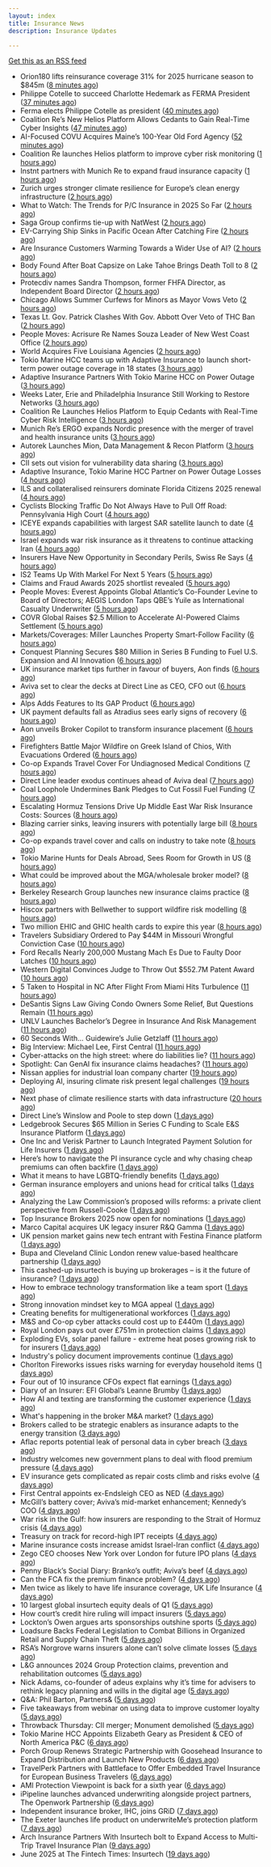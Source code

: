 ```yaml
---
layout: index
title: Insurance News
description: Insurance Updates

---
```


[Get this as an RSS feed](/insurance.rss)

<!-- news_marker starts -->
- Orion180 lifts reinsurance coverage 31% for 2025 hurricane season to $845m ([8 minutes ago](https://www.reinsurancene.ws/orion180-lifts-reinsurance-coverage-31-for-2025-hurricane-season-to-845m/))
- Philippe Cotelle to succeed Charlotte Hedemark as FERMA President ([37 minutes ago](https://www.reinsurancene.ws/philippe-cotelle-to-succeed-charlotte-hedemark-as-ferma-president/))
- Ferma elects Philippe Cotelle as president ([40 minutes ago](https://www.postonline.co.uk/risk-management/7957992/ferma-elects-philippe-cotelle-as-president))
- Coalition Re’s New Helios Platform Allows Cedants to Gain Real-Time Cyber Insights ([47 minutes ago](https://www.insurancejournal.com/news/national/2025/06/24/828970.htm))
- AI-Focused COVU Acquires Maine’s 100-Year Old Ford Agency ([52 minutes ago](https://www.insurancejournal.com/news/east/2025/06/24/828968.htm))
- Coalition Re launches Helios platform to improve cyber risk monitoring ([1 hours ago](https://www.reinsurancene.ws/coalition-re-launches-helios-platform-to-improve-cyber-risk-monitoring/))
- Instnt partners with Munich Re to expand fraud insurance capacity ([1 hours ago](https://www.reinsurancene.ws/instnt-partners-with-munich-re-to-expand-fraud-insurance-capacity/))
- Zurich urges stronger climate resilience for Europe’s clean energy infrastructure ([2 hours ago](https://www.reinsurancene.ws/zurich-urges-stronger-climate-resilience-for-europes-clean-energy-infrastructure/))
- What to Watch: The Trends for P/C Insurance in 2025 So Far ([2 hours ago](https://www.insurancejournal.com/news/national/2025/06/24/828952.htm))
- Saga Group confirms tie-up with NatWest ([2 hours ago](https://www.insurancebusinessmag.com/uk/news/breaking-news/saga-group-confirms-tieup-with-natwest-540271.aspx))
- EV-Carrying Ship Sinks in Pacific Ocean After Catching Fire ([2 hours ago](https://www.insurancejournal.com/news/international/2025/06/24/828902.htm))
- Are Insurance Customers Warming Towards a Wider Use of AI? ([2 hours ago](https://insurance-edge.net/2025/06/24/are-insurance-customers-warming-towards-a-wider-use-of-ai/))
- Body Found After Boat Capsize on Lake Tahoe Brings Death Toll to 8 ([2 hours ago](https://www.insurancejournal.com/news/west/2025/06/24/828938.htm))
- Protecdiv names Sandra Thompson, former FHFA Director, as Independent Board Director ([2 hours ago](https://www.reinsurancene.ws/protecdiv-names-sandra-thompson-former-fhfa-director-as-independent-board-director/))
- Chicago Allows Summer Curfews for Minors as Mayor Vows Veto ([2 hours ago](https://www.insurancejournal.com/news/midwest/2025/06/24/828934.htm))
- Texas Lt. Gov. Patrick Clashes With Gov. Abbott Over Veto of THC Ban ([2 hours ago](https://www.insurancejournal.com/news/southcentral/2025/06/24/828927.htm))
- People Moves: Acrisure Re Names Souza Leader of New West Coast Office ([2 hours ago](https://www.insurancejournal.com/news/west/2025/06/24/828806.htm))
- World Acquires Five Louisiana Agencies ([2 hours ago](https://www.insurancejournal.com/news/southcentral/2025/06/24/828923.htm))
- Tokio Marine HCC teams up with Adaptive Insurance to launch short-term power outage coverage in 18 states ([3 hours ago](https://www.reinsurancene.ws/tokio-marine-hcc-teams-up-with-adaptive-insurance-to-launch-short-term-power-outage-coverage-in-18-states/))
- Adaptive Insurance Partners With Tokio Marine HCC on Power Outage ([3 hours ago](https://insurance-edge.net/2025/06/24/adaptive-insurance-partners-with-tokio-marine-hcc-on-power-outage/))
- Weeks Later, Erie and Philadelphia Insurance Still Working to Restore Networks ([3 hours ago](https://www.insurancejournal.com/news/east/2025/06/24/828919.htm))
- Coalition Re Launches Helios Platform to Equip Cedants with Real-Time Cyber Risk Intelligence ([3 hours ago](https://www.insurtechinsights.com/coalition-re-launches-helios-platform-to-equip-cedants-with-real-time-cyber-risk-intelligence/))
- Munich Re’s ERGO expands Nordic presence with the merger of travel and health insurance units ([3 hours ago](https://www.reinsurancene.ws/munich-res-ergo-expands-nordic-presence-with-the-merger-of-travel-and-health-insurance-units/))
- Autorek Launches Mion, Data Management & Recon Platform ([3 hours ago](https://insurance-edge.net/2025/06/24/autorek-launches-mion-data-management-recon-platform/))
- CII sets out vision for vulnerability data sharing ([3 hours ago](https://ifamagazine.com/cii-sets-out-vision-for-vulnerability-data-sharing/))
- Adaptive Insurance, Tokio Marine HCC Partner on Power Outage Losses ([4 hours ago](https://www.insurancejournal.com/news/national/2025/06/24/828825.htm))
- ILS and collateralised reinsurers dominate Florida Citizens 2025 renewal ([4 hours ago](https://www.reinsurancene.ws/ils-and-collateralised-reinsurers-dominate-florida-citizens-2025-renewal/))
- Cyclists Blocking Traffic Do Not Always Have to Pull Off Road: Pennsylvania High Court ([4 hours ago](https://www.insurancejournal.com/news/east/2025/06/24/828904.htm))
- ICEYE expands capabilities with largest SAR satellite launch to date ([4 hours ago](https://www.reinsurancene.ws/iceye-expands-capabilities-with-largest-sar-satellite-launch-to-date/))
- Israel expands war risk insurance as it threatens to continue attacking Iran ([4 hours ago](https://www.insurancebusinessmag.com/uk/news/breaking-news/israel-expands-war-risk-insurance-as-it-threatens-to-continue-attacking-iran-540229.aspx))
- Insurers Have New Opportunity in Secondary Perils, Swiss Re Says ([4 hours ago](https://www.insurancejournal.com/news/international/2025/06/24/828898.htm))
- IS2 Teams Up With Markel For Next 5 Years ([5 hours ago](https://insurance-edge.net/2025/06/24/is2-teams-up-with-markel-for-next-5-years/))
- Claims and Fraud Awards 2025 shortlist revealed ([5 hours ago](https://www.postonline.co.uk/claims/7957977/claims-and-fraud-awards-2025-shortlist-revealed))
- People Moves: Everest Appoints Global Atlantic’s Co-Founder Levine to Board of Directors; AEGIS London Taps QBE’s Yuile as International Casualty Underwriter ([5 hours ago](https://www.insurancejournal.com/news/international/2025/06/24/828893.htm))
- COVR Global Raises $2.5 Million to Accelerate AI-Powered Claims Settlement ([5 hours ago](https://www.insurtechinsights.com/covr-global-raises-2-5-million-to-accelerate-ai-powered-claims-settlement/))
- Markets/Coverages: Miller Launches Property Smart-Follow Facility ([6 hours ago](https://www.insurancejournal.com/news/international/2025/06/24/828887.htm))
- Conquest Planning Secures $80 Million in Series B Funding to Fuel U.S. Expansion and AI Innovation ([6 hours ago](https://www.insurtechinsights.com/conquest-planning-secures-80-million-in-series-b-funding-to-fuel-u-s-expansion-and-ai-innovation/))
- UK insurance market tips further in favour of buyers, Aon finds ([6 hours ago](https://www.insurancebusinessmag.com/uk/news/breaking-news/uk-insurance-market-tips-further-in-favour-of-buyers-aon-finds-540199.aspx))
- Aviva set to clear the decks at Direct Line as CEO, CFO out ([6 hours ago](https://www.insurancebusinessmag.com/uk/news/breaking-news/aviva-set-to-clear-the-decks-at-direct-line-as-ceo-cfo-out-540198.aspx))
- Alps Adds Features to Its GAP Product ([6 hours ago](https://insurance-edge.net/2025/06/24/alps-adds-features-to-its-gap-product/))
- UK payment defaults fall as Atradius sees early signs of recovery ([6 hours ago](https://www.insurancebusinessmag.com/uk/news/breaking-news/uk-payment-defaults-fall-as-atradius-sees-early-signs-of-recovery-540191.aspx))
- Aon unveils Broker Copilot to transform insurance placement ([6 hours ago](https://www.insurancebusinessmag.com/uk/news/technology/aon-unveils-broker-copilot-to-transform-insurance-placement-540189.aspx))
- Firefighters Battle Major Wildfire on Greek Island of Chios, With Evacuations Ordered ([6 hours ago](https://www.insurancejournal.com/news/international/2025/06/24/828883.htm))
- Co-op Expands Travel Cover For Undiagnosed Medical Conditions ([7 hours ago](https://insurance-edge.net/2025/06/24/co-op-expands-travel-cover-for-undiagnosed-medical-conditions/))
- Direct Line leader exodus continues ahead of Aviva deal ([7 hours ago](https://www.postonline.co.uk/news/7957990/direct-line-leader-exodus-continues-ahead-of-aviva-deal))
- Coal Loophole Undermines Bank Pledges to Cut Fossil Fuel Funding ([7 hours ago](https://www.insurancejournal.com/news/international/2025/06/24/828868.htm))
- Escalating Hormuz Tensions Drive Up Middle East War Risk Insurance Costs: Sources ([8 hours ago](https://www.insurancejournal.com/news/international/2025/06/24/828858.htm))
- Blazing carrier sinks, leaving insurers with potentially large bill ([8 hours ago](https://www.insurancebusinessmag.com/uk/news/breaking-news/blazing-carrier-sinks-leaving-insurers-with-potentially-large-bill-540245.aspx))
- Co-op expands travel cover and calls on industry to take note ([8 hours ago](https://www.postonline.co.uk/personal/7957986/co-op-expands-travel-cover-and-calls-on-industry-to-take-note))
- Tokio Marine Hunts for Deals Abroad, Sees Room for Growth in US ([8 hours ago](https://www.insurancejournal.com/news/international/2025/06/24/828854.htm))
- What could be improved about the MGA/wholesale broker model? ([8 hours ago](https://www.insurancebusinessmag.com/uk/tv/what-could-be-improved-about-the-mgawholesale-broker-model-540171.aspx))
- Berkeley Research Group launches new insurance claims practice ([8 hours ago](https://www.insurancebusinessmag.com/uk/news/breaking-news/berkeley-research-group-launches-new-insurance-claims-practice-540170.aspx))
- Hiscox partners with Bellwether to support wildfire risk modelling ([8 hours ago](https://www.insurancebusinessmag.com/uk/news/catastrophe/hiscox-partners-with-bellwether-to-support-wildfire-risk-modelling-540169.aspx))
- Two million EHIC and GHIC health cards to expire this year ([8 hours ago](https://www.insurancebusinessmag.com/uk/news/travel/two-million-ehic-and-ghic-health-cards-to-expire-this-year-540168.aspx))
- Travelers Subsidiary Ordered to Pay $44M in Missouri Wrongful Conviction Case ([10 hours ago](https://www.insurancejournal.com/news/midwest/2025/06/24/828850.htm))
- Ford Recalls Nearly 200,000 Mustang Mach Es Due to Faulty Door Latches ([10 hours ago](https://www.insurancejournal.com/news/national/2025/06/24/828830.htm))
- Western Digital Convinces Judge to Throw Out $552.7M Patent Award ([10 hours ago](https://www.insurancejournal.com/news/national/2025/06/24/828835.htm))
- 5 Taken to Hospital in NC After Flight From Miami Hits Turbulence ([11 hours ago](https://www.insurancejournal.com/news/southeast/2025/06/24/828846.htm))
- DeSantis Signs Law Giving Condo Owners Some Relief, But Questions Remain ([11 hours ago](https://www.insurancejournal.com/news/southeast/2025/06/24/828842.htm))
- UNLV Launches Bachelor’s Degree in Insurance And Risk Management ([11 hours ago](https://www.insurancejournal.com/news/west/2025/06/24/828810.htm))
- 60 Seconds With... Guidewire’s Julie Getzlaff ([11 hours ago](https://www.postonline.co.uk/technology/7957616/60-seconds-with-guidewire%E2%80%99s-julie-getzlaff))
- Big Interview: Michael Lee, First Central ([11 hours ago](https://www.postonline.co.uk/personal/7957823/big-interview-michael-lee-first-central))
- Cyber-attacks on the high street: where do liabilities lie? ([11 hours ago](https://www.postonline.co.uk/commercial/7957856/cyber-attacks-on-the-high-street-where-do-liabilities-lie))
- Spotlight: Can GenAI fix insurance claims headaches? ([11 hours ago](https://www.postonline.co.uk/market-access/7957902/spotlight-can-genai-fix-insurance-claims-headaches))
- Nissan applies for industrial loan company charter ([19 hours ago](https://www.dig-in.com/news/nissan-applies-for-industrial-loan-company-charter))
- Deploying AI, insuring climate risk present legal challenges ([19 hours ago](https://www.dig-in.com/news/deploying-ai-insuring-climate-risk-present-legal-challenges))
- Next phase of climate resilience starts with data infrastructure ([20 hours ago](https://www.dig-in.com/opinion/climate-resilience-starts-with-data-infrastructure))
- Direct Line’s Winslow and Poole to step down ([1 days ago](https://www.postonline.co.uk/news/7957985/direct-line%E2%80%99s-winslow-and-poole-to-step-down))
- Ledgebrook Secures $65 Million in Series C Funding to Scale E&S Insurance Platform ([1 days ago](https://www.insurtechinsights.com/ledgebrook-secures-65-million-in-series-c-funding-to-scale-es-insurance-platform/))
- One Inc and Verisk Partner to Launch Integrated Payment Solution for Life Insurers ([1 days ago](https://www.insurtechinsights.com/one-inc-and-verisk-partner-to-launch-integrated-payment-solution-for-life-insurers/))
- Here’s how to navigate the PI insurance cycle and why chasing cheap premiums can often backfire ([1 days ago](https://ifamagazine.com/advisers-heres-how-to-navigate-the-pi-insurance-cycle-and-why-chasing-cheap-premiums-can-often-backfire/))
- What it means to have LGBTQ-friendly benefits ([1 days ago](https://www.dig-in.com/news/what-it-means-to-have-lgbtq-friendly-benefits))
- German insurance employers and unions head for critical talks ([1 days ago](https://www.insurancebusinessmag.com/uk/news/breaking-news/german-insurance-employers-and-unions-head-for-critical-talks-540044.aspx))
- Analyzing the Law Commission’s proposed wills reforms: a private client perspective from Russell-Cooke ([1 days ago](https://ifamagazine.com/analyzing-the-law-commissions-proposed-wills-reforms-a-private-client-perspective-from-russell-cooke/))
- Top Insurance Brokers 2025 now open for nominations ([1 days ago](https://www.insurancebusinessmag.com/uk/news/breaking-news/top-insurance-brokers-2025-now-open-for-nominations-540042.aspx))
- Marco Capital acquires UK legacy insurer R&Q Gamma ([1 days ago](https://www.insurancebusinessmag.com/uk/news/breaking-news/marco-capital-acquires-uk-legacy-insurer-randq-gamma-540040.aspx))
- UK pension market gains new tech entrant with Festina Finance platform ([1 days ago](https://www.insurancebusinessmag.com/uk/news/life-insurance/uk-pension-market-gains-new-tech-entrant-with-festina-finance-platform-540039.aspx))
- Bupa and Cleveland Clinic London renew value-based healthcare partnership ([1 days ago](https://www.insurancebusinessmag.com/uk/news/life-insurance/bupa-and-cleveland-clinic-london-renew-valuebased-healthcare-partnership-540038.aspx))
- This cashed-up insurtech is buying up brokerages – is it the future of insurance? ([1 days ago](https://www.insurancebusinessmag.com/uk/news/technology/this-cashedup-insurtech-is-buying-up-brokerages--is-it-the-future-of-insurance-540037.aspx))
- How to embrace technology transformation like a team sport ([1 days ago](https://www.insurtechinsights.com/how-to-embrace-technology-transformation-like-a-team-sport/))
- Strong innovation mindset key to MGA appeal ([1 days ago](https://www.postonline.co.uk/broker/7957981/strong-innovation-mindset-key-to-mga-appeal))
- Creating benefits for multigenerational workforces ([1 days ago](https://www.dig-in.com/advisers/opinion/creating-benefits-for-multigenerational-workforces))
- M&S and Co-op cyber attacks could cost up to £440m ([1 days ago](https://www.postonline.co.uk/commercial/7957982/ms-and-co-op-cyber-attacks-could-cost-up-to-%C2%A3440m))
- Royal London pays out over £751m in protection claims ([1 days ago](https://ifamagazine.com/royal-london-pays-out-over-751m-in-protection-claims/))
- Exploding EVs, solar panel failure - extreme heat poses growing risk to for insurers ([1 days ago](https://www.insurancebusinessmag.com/uk/news/breaking-news/exploding-evs-solar-panel-failure--extreme-heat-poses-growing-risk-to-for-insurers-540015.aspx))
- Industry's policy document improvements continue ([1 days ago](https://www.insurancebusinessmag.com/uk/news/breaking-news/industrys-policy-document-improvements-continue-540014.aspx))
- Chorlton Fireworks issues risks warning for everyday household items ([1 days ago](https://www.insurancebusinessmag.com/uk/news/catastrophe/chorlton-fireworks-issues-risks-warning-for-everyday-household-items-540013.aspx))
- Four out of 10 insurance CFOs expect flat earnings ([1 days ago](https://www.postonline.co.uk/personal/7957743/four-out-of-10-insurance-cfos-expect-flat-earnings))
- Diary of an Insurer: EFI Global’s Leanne Brumby ([1 days ago](https://www.postonline.co.uk/claims/7957491/diary-of-an-insurer-efi-global%E2%80%99s-leanne-brumby))
- How AI and texting are transforming the customer experience ([1 days ago](https://www.dig-in.com/opinion/ai-and-texting-are-transforming-the-customer-experience))
- What's happening in the broker M&A market? ([1 days ago](https://www.dig-in.com/news/whats-happening-in-the-broker-m-a-market))
- Brokers called to be strategic enablers as insurance adapts to the energy transition ([3 days ago](https://www.insurancebusinessmag.com/uk/news/breaking-news/brokers-called-to-be-strategic-enablers-as-insurance-adapts-to-the-energy-transition-539905.aspx))
- Aflac reports potential leak of personal data in cyber breach ([3 days ago](https://www.dig-in.com/articles/aflac-reports-potential-leak-of-personal-data-in-cyber-breach))
- Industry welcomes new government plans to deal with flood premium pressure ([4 days ago](https://www.insurancebusinessmag.com/uk/news/catastrophe/industry-welcomes-new-government-plans-to-deal-with-flood-premium-pressure-539938.aspx))
- EV insurance gets complicated as repair costs climb and risks evolve ([4 days ago](https://www.insurancebusinessmag.com/uk/news/auto-motor/ev-insurance-gets-complicated-as-repair-costs-climb-and-risks-evolve-539915.aspx))
- First Central appoints ex-Endsleigh CEO as NED ([4 days ago](https://www.postonline.co.uk/news/7957978/first-central-appoints-ex-endsleigh-ceo-as-ned))
- McGill’s battery cover; Aviva’s mid-market enhancement; Kennedy’s COO ([4 days ago](https://www.postonline.co.uk/news/7957971/mcgill%E2%80%99s-battery-cover-aviva%E2%80%99s-mid-market-enhancement-kennedy%E2%80%99s-coo))
- War risk in the Gulf: how insurers are responding to the Strait of Hormuz crisis ([4 days ago](https://www.insurancebusinessmag.com/uk/news/breaking-news/war-risk-in-the-gulf-how-insurers-are-responding-to-the-strait-of-hormuz-crisis-539867.aspx))
- Treasury on track for record-high IPT receipts ([4 days ago](https://www.insurancebusinessmag.com/uk/news/breaking-news/treasury-on-track-for-recordhigh-ipt-receipts-539866.aspx))
- Marine insurance costs increase amidst Israel-Iran conflict ([4 days ago](https://www.postonline.co.uk/news/7957976/marine-insurance-costs-increase-amidst-israel-iran-conflict))
- Zego CEO chooses New York over London for future IPO plans ([4 days ago](https://www.postonline.co.uk/technology/7957974/zego-ceo-chooses-new-york-over-london-for-future-ipo-plans))
- Penny Black’s Social Diary: Branko’s outfit; Aviva’s beef ([4 days ago](https://www.postonline.co.uk/people/7957773/penny-black%E2%80%99s-social-diary-branko%E2%80%99s-outfit-aviva%E2%80%99s-beef))
- Can the FCA fix the premium finance problem? ([4 days ago](https://www.postonline.co.uk/regulation/7957972/can-the-fca-fix-the-premium-finance-problem))
- Men twice as likely to have life insurance coverage, UK Life Insurance ([4 days ago](https://www.dig-in.com/news/women-less-likely-to-have-life-insurance-coverage-as-men))
- 10 largest global insurtech equity deals of Q1 ([5 days ago](https://www.dig-in.com/list/10-largest-global-insurtech-equity-deals-of-q1))
- How court’s credit hire ruling will impact insurers ([5 days ago](https://www.postonline.co.uk/claims/7957969/how-court%E2%80%99s-credit-hire-ruling-will-impact-insurers))
- Lockton’s Owen argues arts sponsorships outshine sports ([5 days ago](https://www.postonline.co.uk/news/7957959/lockton%E2%80%99s-owen-argues-arts-sponsorships-outshine-sports))
- Loadsure Backs Federal Legislation to Combat Billions in Organized Retail and Supply Chain Theft ([5 days ago](https://www.insurtechinsights.com/loadsure-backs-federal-legislation-to-combat-billions-in-organized-retail-and-supply-chain-theft/))
- RSA’s Norgrove warns insurers alone can’t solve climate losses ([5 days ago](https://www.postonline.co.uk/commercial/7957966/rsa%E2%80%99s-norgrove-warns-insurers-alone-can%E2%80%99t-solve-climate-losses))
- L&G announces 2024 Group Protection claims, prevention and rehabilitation outcomes ([5 days ago](https://ifamagazine.com/lg-announces-2024-group-protection-claims-prevention-and-rehabilitation-outcomes/))
- Nick Adams, co-founder of adeus explains why it’s time for advisers to rethink legacy planning and wills in the digital age ([5 days ago](https://ifamagazine.com/nick-adams-co-founder-of-adeus-explains-why-its-time-for-advisers-to-rethink-legacy-planning-and-wills-in-the-digital-age/))
- Q&A: Phil Barton, Partners& ([5 days ago](https://www.postonline.co.uk/broker/7957564/qa-phil-barton-partners))
- Five takeaways from webinar on using data to improve customer loyalty ([5 days ago](https://www.postonline.co.uk/market-access/technology/7957941/five-takeaways-from-webinar-on-using-data-to-improve-customer-loyalty))
- Throwback Thursday: CII merger; Monument demolished ([5 days ago](https://www.postonline.co.uk/personal/7956731/throwback-thursday-cii-merger-monument-demolished))
- Tokio Marine HCC Appoints Elizabeth Geary as President & CEO of North America P&C ([6 days ago](https://www.insurtechinsights.com/tokio-marine-hcc-appoints-elizabeth-geary-as-president-ceo-of-north-america-pc/))
- Porch Group Renews Strategic Partnership with Goosehead Insurance to Expand Distribution and Launch New Products ([6 days ago](https://www.insurtechinsights.com/porch-group-renews-strategic-partnership-with-goosehead-insurance-to-expand-distribution-and-launch-new-products/))
- TravelPerk Partners with Battleface to Offer Embedded Travel Insurance for European Business Travelers ([6 days ago](https://www.insurtechinsights.com/travelperk-partners-with-battleface-to-offer-embedded-travel-insurance-for-european-business-travelers/))
- AMI Protection Viewpoint is back for a sixth year ([6 days ago](https://ifamagazine.com/ami-protection-viewpoint-is-back-for-a-sixth-year/))
- iPipeline launches advanced underwriting alongside project partners, The Openwork Partnership ([6 days ago](https://ifamagazine.com/ipipeline-launches-advanced-underwriting-alongside-project-partners-the-openwork-partnership/))
- Independent insurance broker, IHC, joins GRiD ([7 days ago](https://ifamagazine.com/independent-insurance-broker-ihc-joins-grid/))
- The Exeter launches life product on underwriteMe’s protection platform ([7 days ago](https://ifamagazine.com/the-exeter-launches-life-product-on-underwritemes-protection-platform/))
- Arch Insurance Partners With Insurtech bolt to Expand Access to Multi-Trip Travel Insurance Plan ([9 days ago](https://thefintechtimes.com/arch-insurance-partners-with-insurtech-bolt-to-expand-access-to-multi-trip-travel-insurance-plan/))
- June 2025 at The Fintech Times: Insurtech ([19 days ago](https://thefintechtimes.com/june-2025-at-the-fintech-times-insurtech/))

<!-- news_marker ends -->